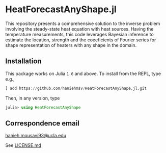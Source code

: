 # HeatForecastAnyShape.jl


This repository presents a comprehensive solution to the inverse problem involving the steady-state heat equation with heat sources. Having the temperature measurements, this code leverages Bayesian inference to estimate the location, strength and the coeeficients of Fourier series for shape representation of heaters with any shape in the domain.

## Installation

This package works on Julia `1.6` and above. To install from the REPL, type
e.g.,
```julia
] add https://github.com/haniehmsv/HeatForecastAnyShape.jl.git
```

Then, in any version, type
```julia
julia> using HeatForecastAnyShape
```

## Correspondence email
[hanieh.mousavi93@ucla.edu](mailto:hanieh.mousavi93@gmail.com)

See [LICENSE.md](https://github.com/haniehmsv/HeatForecastAnyShape.jl/raw/main/LICENSE.md)
